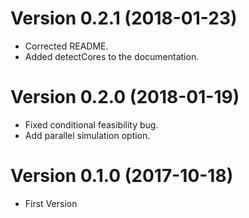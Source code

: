 # Version 0.2.1 (2018-01-23)

- Corrected README.
- Added detectCores to the documentation.

# Version 0.2.0 (2018-01-19)

- Fixed conditional feasibility bug.
- Add parallel simulation option.

# Version 0.1.0 (2017-10-18)

- First Version
